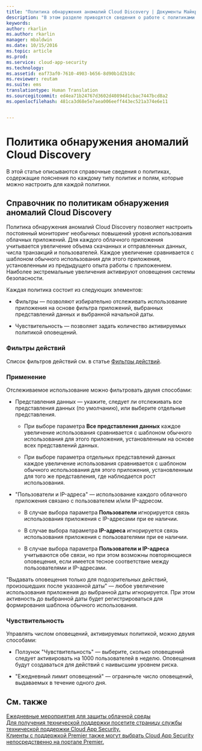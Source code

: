 ```yaml
---
title: "Политика обнаружения аномалий Cloud Discovery | Документы Майкрософт"
description: "В этом разделе приводятся сведения о работе с политиками обнаружения аномалий Cloud Discovery."
keywords: 
author: rkarlin
ms.author: rkarlin
manager: mbaldwin
ms.date: 10/15/2016
ms.topic: article
ms.prod: 
ms.service: cloud-app-security
ms.technology: 
ms.assetid: eaf73af0-7610-4903-b656-8d90b1d2b18c
ms.reviewer: reutam
ms.suite: ems
translationtype: Human Translation
ms.sourcegitcommit: ed4ea71b24767d3602d40894d1cbac7447bcd8a2
ms.openlocfilehash: 481ca3d68e5e7aea006eeff443ec521a374e6e11


---
```


# <a name="cloud-discovery-anomaly-detection-policy"></a>Политика обнаружения аномалий Cloud Discovery
В этой статье описываются справочные сведения о политиках, содержащие пояснения по каждому типу политик и полям, которые можно настроить для каждой политики.  
  
## <a name="cloud-discovery-anomaly-detection-policy-reference"></a>Справочник по политикам обнаружения аномалий Cloud Discovery  
Политика обнаружения аномалий Cloud Discovery позволяет настроить постоянный мониторинг необычных повышений уровня использования облачных приложений. Для каждого облачного приложения учитывается увеличение объема скачанных и отправленных данных, числа транзакций и пользователей. Каждое увеличение сравнивается с шаблоном обычного использования для этого приложения, установленным из предыдущего опыта работы с приложением. Наиболее экстремальные увеличения активируют оповещения системы безопасности.  
  
Каждая политика состоит из следующих элементов:  
  
-   Фильтры — позволяют избирательно отслеживать использование приложения на основе фильтра приложений, выбранных представлений данных и выбранной начальной даты.  
  
-   Чувствительность — позволяет задать количество активируемых политикой оповещений.  
  
### <a name="activity-filters"></a>Фильтры действий  
Список фильтров действий см. в статье [Фильтры действий](activity-filters.md).  
  
### <a name="apply-to"></a>Применение  
Отслеживаемое использование можно фильтровать двумя способами:  
  
-   Представления данных — укажите, следует ли отслеживать все представления данных (по умолчанию), или выберите отдельные представления.  
  
    -   При выборе параметра **Все представления данных** каждое увеличение использования сравнивается с шаблоном обычного использования для этого приложения, установленным на основе всех представлений данных.  
  
    -   При выборе параметра отдельных представлений данных каждое увеличение использования сравнивается с шаблоном обычного использования для этого приложения, установленным для того же представления, где наблюдается рост использования.  
  
-   "Пользователи и IP-адреса" — использование каждого облачного приложения связано с пользователем и/или IP-адресом.  
  
    -   В случае выбора параметра **Пользователи** игнорируется связь использования приложения с IP-адресами при ее наличии.  
  
    -   В случае выбора параметра **IP-адреса** игнорируется связь использования приложения с пользователями при ее наличии.  
  
    -   В случае выбора параметра **Пользователи и IP-адреса** учитываются обе связи, но при этом возможны повторяющиеся оповещения, если имеется тесное соответствие между пользователями и IP-адресами.  
  
"Выдавать оповещения только для подозрительных действий, произошедших после указанной даты" — любое увеличение использования приложения до выбранной даты игнорируется. При этом активность до выбранной даты будет регистрироваться для формирования шаблона обычного использования.  
  
### <a name="sensitivity"></a>Чувствительность  
Управлять числом оповещений, активируемых политикой, можно двумя способами:  
  
-   Ползунок "Чувствительность" — выберите, сколько оповещений следует активировать на 1000 пользователей в неделю. Оповещения будут создаваться для действий с наивысшим уровнем риска.  
  
-   "Ежедневный лимит оповещений" — ограничьте число оповещений, выдаваемых в течение одного дня.  
  
## <a name="see-also"></a>См. также  
[Ежедневные мероприятия для защиты облачной среды](daily-activities-to-protect-your-cloud-environment.md)   
[Для получения технической поддержки посетите страницу службы технической поддержки Cloud App Security.](http://support.microsoft.com/oas/default.aspx?prid=16031)   
[Клиенты с поддержкой Premier также могут выбрать Cloud App Security непосредственно на портале Premier.](https://premier.microsoft.com/)  
  
  


<!--HONumber=Oct16_HO4-->


